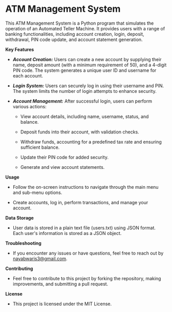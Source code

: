 # ATM Management System
This ATM Management System is a Python program that simulates the operation of an Automated Teller Machine. It provides users with a range of banking functionalities, including account creation, login, deposit, withdrawal, PIN code update, and account statement generation.

**Key Features**

* _**Account Creation:**_ Users can create a new account by supplying their name, deposit amount (with a minimum requirement of 50), and a 4-digit PIN code. The system generates a unique user ID and username for each account.

* _**Login System:**_ Users can securely log in using their username and PIN. The system limits the number of login attempts to enhance security.

* _**Account Management:**_ After successful login, users can perform various actions:

    * View account details, including name, username, status, and balance.

    * Deposit funds into their account, with validation checks.

    * Withdraw funds, accounting for a predefined tax rate and ensuring sufficient balance.

    * Update their PIN code for added security.

    * Generate and view account statements.

**Usage**

* Follow the on-screen instructions to navigate through the main menu and sub-menu options.

* Create accounts, log in, perform transactions, and manage your account.

**Data Storage**

* User data is stored in a plain text file (users.txt) using JSON format. Each user's information is stored as a JSON object.

**Troubleshooting**

* If you encounter any issues or have questions, feel free to reach out by nayabwaris3@gmail.com.

**Contributing**

* Feel free to contribute to this project by forking the repository, making improvements, and submitting a pull request.

**License**

* This project is licensed under the MIT License.


